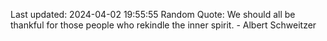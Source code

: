 Last updated: 2024-04-02 19:55:55
Random Quote: We should all be thankful for those people who rekindle the inner spirit. - Albert Schweitzer